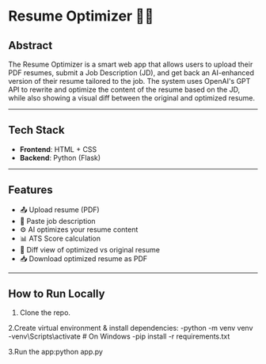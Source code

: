 # Resume Optimizer 🧠📄

## Abstract

The Resume Optimizer is a smart web app that allows users to upload their PDF resumes, submit a Job Description (JD), and get back an AI-enhanced version of their resume tailored to the job. The system uses OpenAI's GPT API to rewrite and optimize the content of the resume based on the JD, while also showing a visual diff between the original and optimized resume.



---

## Tech Stack

- **Frontend**: HTML + CSS 
- **Backend**: Python (Flask) 

---

## Features

- 📤 Upload resume (PDF)
- 🧾 Paste job description
- ⚙️ AI optimizes your resume content
- 📊 ATS Score calculation
- 📄 Diff view of optimized vs original resume
- 📥 Download optimized resume as PDF

---

## How to Run Locally

1. Clone the repo.

2.Create virtual environment & install dependencies:
-python -m venv venv
-venv\Scripts\activate   # On Windows
-pip install -r requirements.txt

3.Run the app:python app.py





